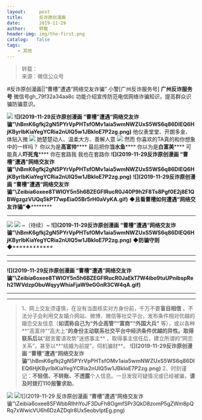 ```yaml
---
layout:     post
title:      反诈原创漫画
date:       2019-11-29
author:     转载
header-img: img/the-first.png
catalog:   false
tags:
    - 其他
---
```


<blockquote><p>转载：<br>
来源：微信公众号</p></blockquote>

#反诈原创漫画||“曹槽”遭遇“网络交友诈骗”
小警[广州反诈服务号]
**广州反诈服务号**
微信号gh_79f32a34aa8c
功能介绍宣传防范电信网络诈骗知识，提高群众识骗防骗意识。

![]({{site.baseurl}}/postimg/Zeibia6oxee8QP5m0QVIFRIhMBFCM7eaFn3MR8HtpibiaNF3d1hevbyNDXNBKmP4ic2juCCL82ptJUlf1ZCGOezaTRA.gif)
**![](2019-11-29反诈原创漫画
“曹槽”遭遇“网络交友诈骗”\\hBmK6gfkj2gN5PYrVpPHTsfOMv1aia5wmNWZUxS5WS6q86DIEQ6HjKByrIbKiaYegYCRia2nUlQ5w1JBkloE7P2zg.png)**
他仪表堂堂、开朗多金、体贴入微
![]({{site.baseurl}}/postimg/Zeibia6oxee8TWIOY5n5h6BZEGFlRucR0JYs2qpfOvE8qI56rmR9fic1L74wiciaEvt134MTeqUQ2ENSxSXNiaUuGO0w.png)
她楚楚动人、温柔大方、善解人意
![]({{site.baseurl}}/postimg/Zeibia6oxee8TWIOY5n5h6BZEGFlRucR0J1E7vaWM5eVfXjPHIkoJ54Q2ttvp9f4HrFpjz1KUPSPp2rQt6ibcg93g.png)
然而
你喜欢的TA真的和你想象中的一样吗？
你以为是**高富帅******
最后把你**当水鱼******
你以为是**白富美******
可能真人**吓死鬼******
你在套路我
我也在套路你
**![](2019-11-29反诈原创漫画
“曹槽”遭遇“网络交友诈骗”\\hBmK6gfkj2gN5PYrVpPHTsfOMv1aia5wmNWZUxS5WS6q86DIEQ6HjKByrIbKiaYegYCRia2nUlQ5w1JBkloE7P2zg.png)**
********![](2019-11-29反诈原创漫画
“曹槽”遭遇“网络交友诈骗”\\Zeibia6oxee8TWIOY5n5h6BZEGFlRucR0J40P9h2F8Ts8Pgf0E2j8E1QBWgzgzVUQq5kPT7wpEia05Br5rH0aVyKA.gif)********
****◆******且看曹槽如何遭遇“网络交友诈骗”****◆**************
****
![]({{site.baseurl}}/postimg/Zeibia6oxee8TWIOY5n5h6BZEGFlRucR0JDI2EOa8URtSOicDnG9qQj9IfnD5tgbg1jicG2atRHj1MbKBfthpq7xpQ.png)
![]({{site.baseurl}}/postimg/Zeibia6oxee8TWIOY5n5h6BZEGFlRucR0JTSUxtC0rZDFJfh4sYPGsiaTV2BtOyytj51TUra4vhoiaqJmDuctz9gvQ.gif)
~（待续）~
**![](2019-11-29反诈原创漫画
“曹槽”遭遇“网络交友诈骗”\\hBmK6gfkj2gN5PYrVpPHTsfOMv1aia5wmNWZUxS5WS6q86DIEQ6HjKByrIbKiaYegYCRia2nUlQ5w1JBkloE7P2zg.png)**
**◆防骗守则**◆************
****
****
****![](2019-11-29反诈原创漫画
“曹槽”遭遇“网络交友诈骗”\\Zeibia6oxee8TWIOY5n5h6BZEGFlRucR0JaEkT7W4ibo9tuUPnibspReh21WVdzpObuWqyyWhiaFjaW9eGGnR3CW4qA.gif)****
****
****
>1、网上交友须谨慎，在没有当面核实对方身份前，千万不要**盲目相信**
>。不法分子会利用交友婚介网站、微博、微信等社交平台，发布条件相对优越的婚恋交友信息（**如谎称自己为“外企高管”“富商”“外国大兵”**
>等），或以各种**“高富帅”“高大上”**的身份主动联系社交平台中经济条件优越的异性。取得联系后以**“甜言蜜语攻势”迷惑事主**
>，取得事主信任后，建立所谓的“网恋关系”，甚至以**“结婚为前提”，伺机骗财**。
**![](2019-11-29反诈原创漫画
“曹槽”遭遇“网络交友诈骗”\\hBmK6gfkj2gN5PYrVpPHTsfOMv1aia5wmNWZUxS5WS6q86DIEQ6HjKByrIbKiaYegYCRia2nUlQ5w1JBkloE7P2zg.png)**
>2、时刻谨记：**不轻信、不转账、不透露**个人信息。一旦发现可疑情况或已经被骗，**请及时拨打110报警求助**。
>
>
>
![]({{site.baseurl}}/postimg/Zeibia6oxee8TWIOY5n5h6BZEGFlRucR0JcgbaJa2JDCXdkkDeUM7ZBNgcrho6K0WRKaIYUO5zPDhsiapvQmRia3aw.png)
![]({{site.baseurl}}/postimg/Zeibia6oxee8QP5m0QVIFRIhMBFCM7eaFn4r7ufSm0Ma5I0nRV6UDCALV3ePbShFzvxNkzrzuyReS6j0iape39Q9w.png)![](2019-11-29
反诈原创漫画
“曹槽”遭遇“网络交友诈骗”\\Zeibia6oxee8SFWbbRIhhYoJF3DuFh8OgmfSPr3QkD8zomP5gZWm8pQRq7xWwicVU6h6DzAZDqIr8Ux5eobvIptEg.png)

